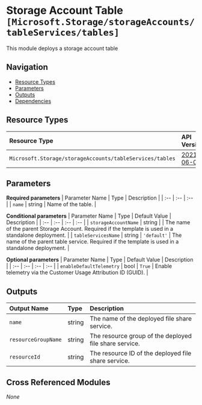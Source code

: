# Storage Account Table `[Microsoft.Storage/storageAccounts/tableServices/tables]`

This module deploys a storage account table

## Navigation

- [Resource Types](#Resource-Types)
- [Parameters](#Parameters)
- [Outputs](#Outputs)
- [Dependencies](#Dependencies)

## Resource Types

| Resource Type | API Version |
| :-- | :-- |
| `Microsoft.Storage/storageAccounts/tableServices/tables` | [2021-06-01](https://docs.microsoft.com/en-us/azure/templates/Microsoft.Storage/2021-06-01/storageAccounts/tableServices/tables) |

## Parameters

**Required parameters**
| Parameter Name | Type | Description |
| :-- | :-- | :-- |
| `name` | string | Name of the table. |

**Conditional parameters**
| Parameter Name | Type | Default Value | Description |
| :-- | :-- | :-- | :-- |
| `storageAccountName` | string |  | The name of the parent Storage Account. Required if the template is used in a standalone deployment. |
| `tableServicesName` | string | `'default'` | The name of the parent table service. Required if the template is used in a standalone deployment. |

**Optional parameters**
| Parameter Name | Type | Default Value | Description |
| :-- | :-- | :-- | :-- |
| `enableDefaultTelemetry` | bool | `True` | Enable telemetry via the Customer Usage Attribution ID (GUID). |


## Outputs

| Output Name | Type | Description |
| :-- | :-- | :-- |
| `name` | string | The name of the deployed file share service. |
| `resourceGroupName` | string | The resource group of the deployed file share service. |
| `resourceId` | string | The resource ID of the deployed file share service. |

## Cross Referenced Modules

_None_
